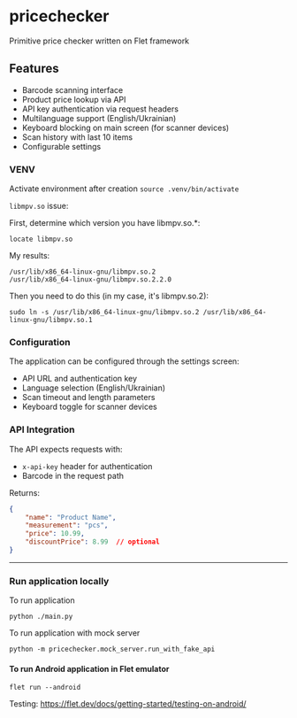 # pricechecker
Primitive price checker written on Flet framework

## Features
- Barcode scanning interface
- Product price lookup via API
- API key authentication via request headers
- Multilanguage support (English/Ukrainian)
- Keyboard blocking on main screen (for scanner devices)
- Scan history with last 10 items
- Configurable settings


### VENV

Activate environment after creation
`source .venv/bin/activate`


`libmpv.so` issue:

First, determine which version you have libmpv.so.*:

`locate libmpv.so`

My results:


```
/usr/lib/x86_64-linux-gnu/libmpv.so.2
/usr/lib/x86_64-linux-gnu/libmpv.so.2.2.0
```

Then you need to do this (in my case, it's libmpv.so.2):

`sudo ln -s /usr/lib/x86_64-linux-gnu/libmpv.so.2 /usr/lib/x86_64-linux-gnu/libmpv.so.1`


### Configuration

The application can be configured through the settings screen:
- API URL and authentication key
- Language selection (English/Ukrainian)
- Scan timeout and length parameters
- Keyboard toggle for scanner devices

### API Integration

The API expects requests with:
- `x-api-key` header for authentication
- Barcode in the request path

Returns:
```json
{
    "name": "Product Name",
    "measurement": "pcs",
    "price": 10.99,
    "discountPrice": 8.99  // optional
}
```

- - -

### Run application locally

To run application 

`python ./main.py`

To run application with mock server

`python -m pricechecker.mock_server.run_with_fake_api`

#### To run Android application in Flet emulator

`flet run --android`

Testing: https://flet.dev/docs/getting-started/testing-on-android/

